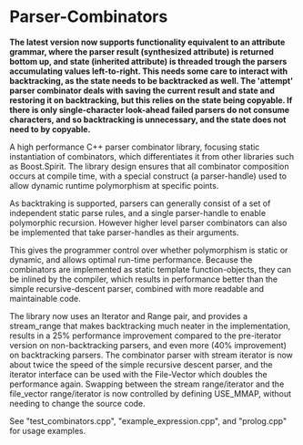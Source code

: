 Parser-Combinators
==================

<b>The latest version now supports functionality equivalent to an attribute grammar, where the parser result (synthesized attribute) is returned bottom up, and state (inherited attribute) is threaded trough the parsers accumulating values left-to-right. This needs some care to interact with backtracking, as the state needs to be backtracked as well. The 'attempt' parser combinator deals with saving the current result and state and restoring it on backtracking, but this relies on the state being copyable. If there is only single-character look-ahead failed parsers do not consume characters, and so backtracking is unnecessary, and the state does not need to by copyable.</b>

A high performance C++ parser combinator library, focusing static instantiation of combinators, which differentiates it from other libraries such as Boost.Spirit. The library design ensures that all combinator composition occurs at compile time, with a special construct (a parser-handle) used to allow dynamic runtime polymorphism at specific points.

As backtraking is supported, parsers can generally consist of a set of independent static parse rules, and a single parser-handle to enable polymorphic recursion. However higher level parser combinators can also be implemented that take parser-handles as their arguments.

This gives the programmer control over whether polymorphism is static or dynamic, and allows optimal run-time performance. Because the combinators are implemented as static template function-objects, they can be inlined by the compiler, which results in performance better than the simple recursive-descent parser, combined with more readable and maintainable code.

The library now uses an Iterator and Range pair, and provides a stream_range that makes backtracking much neater in the implementation, results in a 25% performance improvement compared to the pre-iterator version on non-backtracking parsers, and even more (40% improvement) on backtracking parsers. The combinator parser with stream iterator is now about twice the speed of the simple recursive descent parser, and the iterator interface can be used with the File-Vector which doubles the performance again. Swapping between the stream range/iterator and the file_vector range/iterator is now controlled by defining USE_MMAP, without needing to change the source code.

See "test_combinators.cpp", "example_expression.cpp", and "prolog.cpp" for usage examples.
